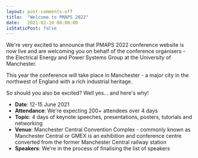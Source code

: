 ```yaml
---
layout: post-comments-off
title:  "Welcome to PMAPS 2022"
date:   2021-02-10 08:00:00
isStaticPost: false
---
```


We're very excited to announce that PMAPS 2022 conference website is now live and are welcoming you on behalf of the
conference organisers - the Electrical Energy and Power Systems Group at the University of Manchester.

This year the conference will take place in Manchester - a major city in the northwest of England with a 
rich industrial heritage.

So should you also be excited? Well yes... and here's why!

* **Date**: 12-15 June 2021
* **Attendance**: We're expecting 200+ attendees over 4 days
* **Topic**: 4 days of keynote speeches, presentations, posters, tutorials and networking
* **Venue**: Manchester Central Convention Complex - commonly known as Manchester Central or GMEX is an exhibition and 
conference centre converted from the former Manchester Central railway station
* **Speakers**: We're in the process of finalising the list of speakers
